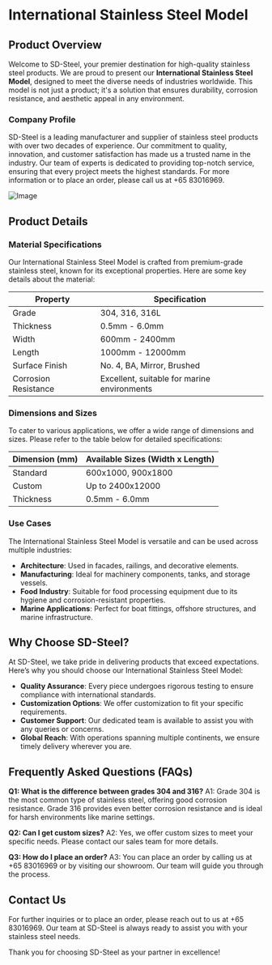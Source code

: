 # International Stainless Steel Model

## Product Overview

Welcome to SD-Steel, your premier destination for high-quality stainless steel products. We are proud to present our **International Stainless Steel Model**, designed to meet the diverse needs of industries worldwide. This model is not just a product; it's a solution that ensures durability, corrosion resistance, and aesthetic appeal in any environment.

### Company Profile

SD-Steel is a leading manufacturer and supplier of stainless steel products with over two decades of experience. Our commitment to quality, innovation, and customer satisfaction has made us a trusted name in the industry. Our team of experts is dedicated to providing top-notch service, ensuring that every project meets the highest standards. For more information or to place an order, please call us at +65 83016969.

![Image](https://github.com/user-attachments/assets/2567258e-e124-4816-932d-1809bd27ef0b)

## Product Details

### Material Specifications

Our International Stainless Steel Model is crafted from premium-grade stainless steel, known for its exceptional properties. Here are some key details about the material:

| Property          | Specification                    |
|-------------------|----------------------------------|
| Grade             | 304, 316, 316L                   |
| Thickness         | 0.5mm - 6.0mm                    |
| Width             | 600mm - 2400mm                   |
| Length            | 1000mm - 12000mm                 |
| Surface Finish    | No. 4, BA, Mirror, Brushed       |
| Corrosion Resistance | Excellent, suitable for marine environments |

### Dimensions and Sizes

To cater to various applications, we offer a wide range of dimensions and sizes. Please refer to the table below for detailed specifications:

| Dimension (mm) | Available Sizes (Width x Length) |
|----------------|----------------------------------|
| Standard       | 600x1000, 900x1800               |
| Custom         | Up to 2400x12000                  |
| Thickness      | 0.5mm - 6.0mm                    |

### Use Cases

The International Stainless Steel Model is versatile and can be used across multiple industries:

- **Architecture**: Used in facades, railings, and decorative elements.
- **Manufacturing**: Ideal for machinery components, tanks, and storage vessels.
- **Food Industry**: Suitable for food processing equipment due to its hygiene and corrosion-resistant properties.
- **Marine Applications**: Perfect for boat fittings, offshore structures, and marine infrastructure.

## Why Choose SD-Steel?

At SD-Steel, we take pride in delivering products that exceed expectations. Here’s why you should choose our International Stainless Steel Model:

- **Quality Assurance**: Every piece undergoes rigorous testing to ensure compliance with international standards.
- **Customization Options**: We offer customization to fit your specific requirements.
- **Customer Support**: Our dedicated team is available to assist you with any queries or concerns.
- **Global Reach**: With operations spanning multiple continents, we ensure timely delivery wherever you are.

## Frequently Asked Questions (FAQs)

**Q1: What is the difference between grades 304 and 316?**
A1: Grade 304 is the most common type of stainless steel, offering good corrosion resistance. Grade 316 provides even better corrosion resistance and is ideal for harsh environments like marine settings.

**Q2: Can I get custom sizes?**
A2: Yes, we offer custom sizes to meet your specific needs. Please contact our sales team for more details.

**Q3: How do I place an order?**
A3: You can place an order by calling us at +65 83016969 or by visiting our showroom. Our team will guide you through the process.

## Contact Us

For further inquiries or to place an order, please reach out to us at +65 83016969. Our team at SD-Steel is always ready to assist you with your stainless steel needs.

Thank you for choosing SD-Steel as your partner in excellence!